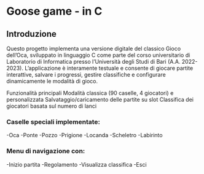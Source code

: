 # Goose game - in C
## Introduzione
Questo progetto implementa una versione digitale del classico Gioco dell’Oca, sviluppato in linguaggio C come parte del corso universitario di Laboratorio di Informatica presso l’Università degli Studi di Bari (A.A. 2022-2023).
L’applicazione è interamente testuale e consente di giocare partite interattive, salvare i progressi, gestire classifiche e configurare dinamicamente le modalità di gioco.

Funzionalità principali
Modalità classica (90 caselle, 4 giocatori) e personalizzata
Salvataggio/caricamento delle partite su slot
Classifica dei giocatori basata sul numero di lanci
### Caselle speciali implementate:
-Oca
-Ponte
-Pozzo
-Prigione
-Locanda
-Scheletro
-Labirinto

### Menu di navigazione con:
-Inizio partita
-Regolamento
-Visualizza classifica
-Esci
